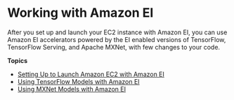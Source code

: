 # Working with Amazon EI<a name="working-with-ei"></a>

After you set up and launch your EC2 instance with Amazon EI, you can use Amazon EI accelerators powered by the EI enabled versions of TensorFlow, TensorFlow Serving, and Apache MXNet, with few changes to your code\. 

**Topics**
+ [Setting Up to Launch Amazon EC2 with Amazon EI](setting-up-ei.md)
+ [Using TensorFlow Models with Amazon EI](ei-tensorflow.md)
+ [Using MXNet Models with Amazon EI](ei-mxnet.md)
